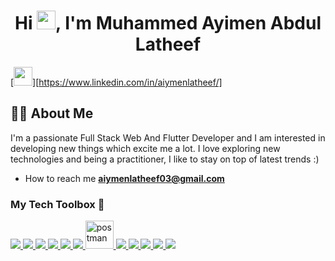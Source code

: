 ### <h1 align="center">Hi <img src="https://raw.githubusercontent.com/MartinHeinz/MartinHeinz/master/wave.gif" width="30px">, I'm Muhammed Ayimen Abdul Latheef</h1>
[<img height="30" src="https://img.shields.io/badge/linkedin-blue.svg?&style=for-the-badge&logo=linkedin&logoColor=white" />][https://www.linkedin.com/in/aiymenlatheef/]

## 🙋‍♂️ About Me

I'm a passionate Full Stack Web And Flutter Developer and I am interested in developing new things which excite me a lot. I love exploring new technologies and being a practitioner, I like to stay on top of latest trends :)

- How to reach me **aiymenlatheef03@gmail.com**

### My Tech Toolbox 🧰

<p align="left"> 
    <a href="#" target="_blank"> <img src="https://img.icons8.com/color/48/000000/flutter.png"/> </a>
    <a href="#" target="_blank"> <img src="https://img.icons8.com/color/48/000000/react-native.png"/> </a>
    <a href="#" target="_blank"> <img src="https://img.icons8.com/color/48/000000/javascript.png"/> </a> 
    <a href="#" target="_blank"> <img src="https://img.icons8.com/color/48/000000/html-5.png"/> </a> 
    <a href="#" target="_blank"> <img src="https://img.icons8.com/color/48/000000/css3.png"/> </a>  
    <a href="#" target="_blank"> <img src="https://img.icons8.com/color/48/000000/firebase.png"/> </a> 
    <a href="#" target="_blank"> <img src="https://www.vectorlogo.zone/logos/getpostman/getpostman-icon.svg" alt="postman" width="45" height="45"/> </a>   
    <a href="#" target="_blank"> <img src="https://img.icons8.com/color/48/000000/git.png"/> </a> 
    <a href="#" target="_blank"> <img src="https://img.icons8.com/color/48/000000/php.png"/> </a> 
    <a href="#" target="_blank"> <img src="https://img.icons8.com/color/48/000000/c-plus-plus-logo.png"/> </a> 
    <a href="#" target="_blank"> <img src="https://img.icons8.com/color/48/000000/mysql.png"/> </a> 
    <a href="#" target="_blank"> <img src="https://img.icons8.com/color/48/000000/python--v1.png"/> </a> 
</p>
